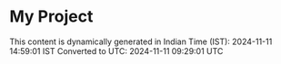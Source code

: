 # My Project

This content is dynamically generated in Indian Time (IST): 2024-11-11 14:59:01 IST
Converted to UTC: 2024-11-11 09:29:01 UTC
